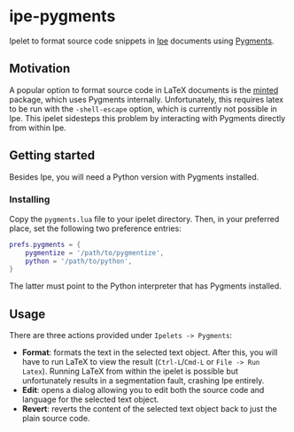 # ipe-pygments

Ipelet to format source code snippets in [Ipe](https://ipe.otfried.org) documents using [Pygments](https://pygments.org).

## Motivation

A popular option to format source code in LaTeX documents is the [minted](https://github.com/gpoore/minted) package, which uses Pygments internally.
Unfortunately, this requires latex to be run with the `-shell-escape` option, which is currently not possible in Ipe.
This ipelet sidesteps this problem by interacting with Pygments directly from within Ipe.

## Getting started

Besides Ipe, you will need a Python version with Pygments installed.

### Installing

Copy the `pygments.lua` file to your ipelet directory.
Then, in your preferred place, set the following two preference entries:
```lua
prefs.pygments = {
    pygmentize = '/path/to/pygmentize',
    python = '/path/to/python',
}
```
The latter must point to the Python interpreter that has Pygments installed.

## Usage

There are three actions provided under `Ipelets -> Pygments`:

  * **Format**: formats the text in the selected text object.
    After this, you will have to run LaTeX to view the result (`Ctrl-L`/`Cmd-L` or `File -> Run Latex`).
    Running LaTeX from within the ipelet is possible but unfortunately results in a segmentation fault, crashing Ipe entirely.
  * **Edit**: opens a dialog allowing you to edit both the source code and language for the selected text object.
  * **Revert**: reverts the content of the selected text object back to just the plain source code.

